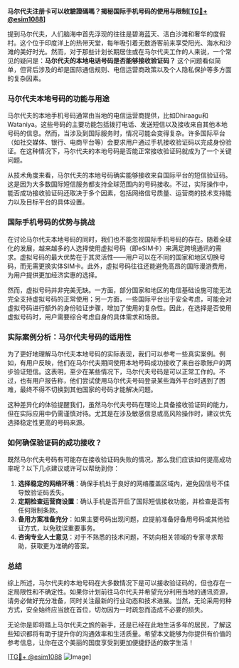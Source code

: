 **马尔代夫注册卡可以收驗證碼嗎？揭秘国际手机号码的使用与限制[[TG💪+ @esim1088](https://t.me/s/esim1088)]**

提到马尔代夫，人们脑海中首先浮现的往往是碧海蓝天、洁白沙滩和奢华的度假村。这个位于印度洋上的热带天堂，每年吸引着无数游客前来享受阳光、海水和沙滩的美好时光。然而，对于那些计划长期居住或在马尔代夫工作的人来说，一个常见的疑问是：**马尔代夫的本地电话号码是否能够接收验证码？** 这个问题看似简单，但背后涉及的却是国际通信规则、电信运营商政策以及个人隐私保护等多方面的复杂因素。

### 马尔代夫本地号码的功能与用途

马尔代夫的本地手机号码通常由当地的电信运营商提供，比如Dhiraagu和Wataniya。这些号码的主要功能包括拨打电话、发送短信以及接收来自其他本地号码的信息。然而，当涉及到国际服务时，情况可能会变得复杂。许多国际平台（如社交媒体、银行、电商平台等）会要求用户通过手机接收验证码以完成身份验证。在这种情况下，马尔代夫的本地号码是否能正常接收验证码就成为了一个关键问题。

从技术角度来看，马尔代夫的本地号码确实能够接收来自国际平台的短信验证码。这是因为大多数国际短信服务都支持全球范围内的号码接收。不过，实际操作中，能否成功接收验证码还取决于多个因素，包括网络信号质量、运营商的技术支持能力以及目标平台的具体设置。

### 国际手机号码的优势与挑战

在讨论马尔代夫本地号码的同时，我们也不能忽视国际手机号码的存在。随着全球化的发展，越来越多的人选择使用虚拟号码（即eSIM卡）来满足跨境通讯的需求。虚拟号码的最大优势在于其灵活性——用户可以在不同的国家和地区切换号码，而无需更换实体SIM卡。此外，虚拟号码往往还能避免高昂的国际漫游费用，为用户提供更加经济实惠的选择。

然而，虚拟号码并非完美无缺。一方面，部分国家和地区的电信基础设施可能无法完全支持虚拟号码的正常使用；另一方面，一些国际平台出于安全考虑，可能会对虚拟号码进行额外的身份验证步骤，增加了使用的复杂性。因此，在选择是否使用虚拟号码时，用户需要综合考虑自身的具体需求和场景。

### 实际案例分析：马尔代夫号码的适用性

为了更好地理解马尔代夫本地号码的实际表现，我们可以参考一些真实案例。例如，有用户反映，他们在马尔代夫期间使用本地号码成功接收了来自谷歌账户的两步验证短信。这表明，至少在某些情况下，马尔代夫号码是可以正常工作的。不过，也有用户报告称，他们尝试使用马尔代夫号码登录某些海外平台时遇到了困难，最终不得不切换到其他国家的号码才能解决问题。

这种差异化的体验提醒我们，虽然马尔代夫号码在理论上具备接收验证码的能力，但在实际应用中仍需谨慎对待。尤其是在涉及敏感信息或高风险操作时，建议优先选择稳定性更高的号码来源。

### 如何确保验证码的成功接收？

既然马尔代夫号码有可能存在接收验证码失败的情况，那么我们应该如何提高成功率呢？以下几点建议或许可以帮助到你：

1. **选择稳定的网络环境**：确保手机处于良好的网络覆盖区域内，避免因信号不佳导致验证码丢失。
2. **定期检查运营商设置**：确认手机是否开启了国际短信接收功能，并检查是否有任何限制条款。
3. **备用方案准备充分**：如果主要号码出现问题，应提前准备好备用号码或其他验证方式，以免耽误重要事务。
4. **咨询专业人士意见**：对于不熟悉的技术问题，不妨向相关领域的专家寻求帮助，获取更为准确的答案。

### 总结

综上所述，马尔代夫的本地号码在大多数情况下是可以接收验证码的，但也存在一定局限性和不确定性。如果你计划前往马尔代夫并希望充分利用当地的通讯资源，请务必做好充分准备，同时关注最新的行业动态和技术进展。当然，无论采用何种方式，安全始终应当放在首位，切勿因为一时疏忽而造成不必要的损失。

无论你是即将踏上马尔代夫之旅的新手，还是已经在此地生活多年的居民，了解这些知识都将有助于提升你的沟通效率和生活质量。希望本文能够为你提供有价值的参考信息，让你在这个美丽的国度享受到更加便捷舒适的数字生活！

[[TG💪+ @esim1088](https://t.me/s/esim1088) ![Image](https://i.postimg.cc/4NQfJmqS/Snipaste-2025-05-13-00-14-12.png)]